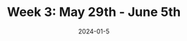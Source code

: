 ---
title: "Week 3: May 29th - June 5th "
date: 2024-01-5
draft: false
description: "This week's blog post including project changes and personal observations. "
slug: "blogpost3"  
tags: ["authors", "config", "docs"]
authors:
  - "ivy_jordan"
showAuthorsBadges : false
---